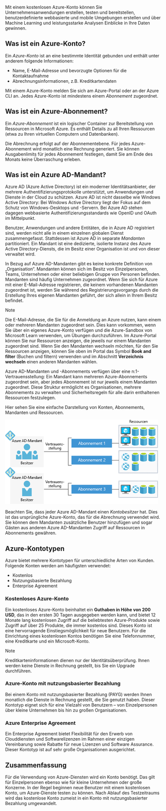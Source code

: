 Mit einem kostenlosen Azure-Konto können Sie Unternehmensanwendungen erstellen, testen und bereitstellen, benutzerdefinierte webbasierte und mobile Umgebungen erstellen und über Machine Learning und leistungsstarke Analysen Einblicke in Ihre Daten gewinnen.

## <a name="what-is-an-azure-account"></a>Was ist ein Azure-Konto?

Ein _Azure-Konto_ ist an eine bestimmte Identität gebunden und enthält unter anderem folgende Informationen:

- Name, E-Mail-Adresse und bevorzugte Optionen für die Kontaktaufnahme
- Abrechnungsinformationen, z.B. Kreditkartendaten

Mit einem Azure-Konto melden Sie sich am Azure-Portal oder an der Azure CLI an. Jedes Azure-Konto ist mindestens einem _Abonnement_ zugeordnet.

## <a name="what-is-an-azure-subscription"></a>Was ist ein Azure-Abonnement?

Ein _Azure-Abonnement_ ist ein logischer Container zur Bereitstellung von Ressourcen in Microsoft Azure. Es enthält Details zu all Ihren Ressourcen (etwa zu Ihren virtuellen Computern und Datenbanken).

Die Abrechnung erfolgt auf der Abonnementebene. Für jedes Azure-Abonnement wird monatlich eine Rechnung generiert. Sie können Ausgabenlimits für jedes Abonnement festlegen, damit Sie am Ende des Monats keine Überraschung erleben.

## <a name="what-is-an-azure-ad-tenant"></a>Was ist ein Azure AD-Mandant?

Azure AD (Azure Active Directory) ist ein moderner Identitätsanbieter, der mehrere Authentifizierungsprotokolle unterstützt, um Anwendungen und Dienste in der Cloud zu schützen. Azure AD ist _nicht_ dasselbe wie Windows Active Directory: Bei Windows Active Directory liegt der Fokus auf dem Schutz von Windows-Desktops und -Servern. Bei Azure AD stehen dagegen webbasierte Authentifizierungsstandards wie OpenID und OAuth im Mittelpunkt.

Benutzer, Anwendungen und andere Entitäten, die in Azure AD registriert sind, werden nicht alle in einem einzelnen globalen Dienst zusammengefasst. Stattdessen ist Azure AD in separate _Mandanten_ partitioniert. Ein Mandant ist eine dedizierte, isolierte Instanz des Azure Active Directory-Diensts, die im Besitz einer Organisation ist und von dieser verwaltet wird.

In Bezug auf Azure AD-Mandanten gibt es keine konkrete Definition von „Organisation“. Mandanten können sich im Besitz von Einzelpersonen, Teams, Unternehmen oder einer beliebigen Gruppe von Personen befinden. Mandanten sind häufig Unternehmen zugeordnet. Wenn Sie sich für Azure mit einer E-Mail-Adresse registrieren, die keinem vorhandenen Mandanten zugeordnet ist, werden Sie während des Registrierungsvorgangs durch die Erstellung Ihres eigenen Mandanten geführt, der sich allein in Ihrem Besitz befindet.

> [!NOTE]
> Die E-Mail-Adresse, die Sie für die Anmeldung an Azure nutzen, kann einem oder mehreren Mandanten zugeordnet sein. Dies kann vorkommen, wenn Sie über ein eigenes Azure-Konto verfügen und die Azure-Sandbox von Microsoft Learn verwenden, um Übungen durchzuführen. Im Azure-Portal können Sie nur Ressourcen anzeigen, die jeweils nur einem Mandanten zugeordnet sind. Wenn Sie den Mandanten wechseln möchten, für den Sie Ressourcen anzeigen, können Sie oben im Portal das Symbol **Book and filter** (Buchen und filtern) verwenden und im Abschnitt **Verzeichnis wechseln** einen anderen Mandanten wählen.

Azure AD-Mandanten und -Abonnements verfügen über eine n:1-Vertrauensstellung: Ein Mandant kann mehreren Azure-Abonnements zugeordnet sein, aber jedes Abonnement ist nur jeweils einem Mandanten zugeordnet. Diese Struktur ermöglicht es Organisationen, mehrere Abonnements zu verwalten und Sicherheitsregeln für alle darin enthaltenen Ressourcen festzulegen.

Hier sehen Sie eine einfache Darstellung von Konten, Abonnements, Mandanten und Ressourcen.

![Diagramm des Zusammenwirkens von Konten, Mandanten, Abonnements und Ressourcen](../media/3-azure-ad-tenant.png)

Beachten Sie, dass jeder Azure AD-Mandant einen _Kontobesitzer_ hat. Dies ist das ursprüngliche Azure-Konto, das für die Abrechnung verwendet wird. Sie können dem Mandanten zusätzliche Benutzer hinzufügen und sogar Gästen aus anderen Azure AD-Mandanten Zugriff auf Ressourcen in Abonnements gewähren.

## <a name="azure-account-types"></a>Azure-Kontotypen

Azure bietet mehrere Kontotypen für unterschiedliche Arten von Kunden. Folgende Konten werden am häufigsten verwendet:

- Kostenlos
- Nutzungsbasierte Bezahlung
- Enterprise Agreement

### <a name="azure-free-account"></a>Kostenloses Azure-Konto

Ein kostenloses Azure-Konto beinhaltet ein **Guthaben in Höhe von 200 USD**, das in den ersten 30 Tagen ausgegeben werden kann, und bietet 12 Monate lang kostenlosen Zugriff auf die beliebtesten Azure-Produkte sowie Zugriff auf über 25 Produkte, die immer kostenlos sind. Dieses Konto ist eine hervorragende Einstiegsmöglichkeit für neue Benutzern. Für die Einrichtung eines kostenlosen Kontos benötigen Sie eine Telefonnummer, eine Kreditkarte und ein Microsoft-Konto.

> [!NOTE]
> Kreditkarteninformationen dienen nur der Identitätsüberprüfung. Ihnen werden keine Dienste in Rechnung gestellt, bis Sie ein Upgrade durchführen.

### <a name="azure-pay-as-you-go-account"></a>Azure-Konto mit nutzungsbasierter Bezahlung

Bei einem Konto mit nutzungsbasierter Bezahlung (PAYG) werden Ihnen monatlich die Dienste in Rechnung gestellt, die Sie genutzt haben. Dieser Kontotyp eignet sich für eine Vielzahl von Benutzern – von Einzelpersonen über kleine Unternehmen bis hin zu großen Organisationen.

### <a name="azure-enterprise-agreement"></a>Azure Enterprise Agreement

Ein Enterprise Agreement bietet Flexibilität für den Erwerb von Clouddiensten und Softwarelizenzen im Rahmen einer einzigen Vereinbarung sowie Rabatte für neue Lizenzen und Software Assurance. Dieser Kontotyp ist auf sehr große Organisationen ausgerichtet.

## <a name="summary"></a>Zusammenfassung

Für die Verwendung von Azure-Diensten wird ein Konto benötigt. Das gilt für Einzelpersonen ebenso wie für kleine Unternehmen oder große Konzerne. In der Regel beginnen neue Benutzer mit einem kostenlosen Konto, um Azure-Dienste testen zu können. Nach Ablauf des Testzeitraums wird das kostenlose Konto zumeist in ein Konto mit nutzungsbasierter Bezahlung umgewandelt.